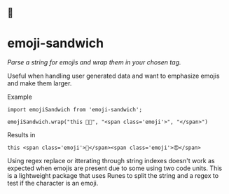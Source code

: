 ## 🥪
# emoji-sandwich

*Parse a string for emojis and wrap them in your chosen tag.*

Useful when handling user generated data and want to emphasize emojis and make them larger.

Example
```
import emojiSandwich from 'emoji-sandwich';

emojiSandwich.wrap("this 🥪😍", "<span class='emoji'>", "</span>")
```

Results in

```
this <span class='emoji'>🥪</span><span class='emoji'>😍</span>
 ```

Using regex replace or itterating through string indexes doesn't work as expected when emojis are present due to some using two code units. This is a lightweight package that uses Runes to split the string and a regex to test if the character is an emoji.